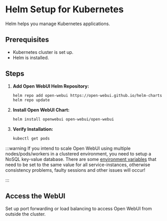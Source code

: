 
# Helm Setup for Kubernetes

Helm helps you manage Kubernetes applications.

## Prerequisites

- Kubernetes cluster is set up.
- Helm is installed.

## Steps

1. **Add Open WebUI Helm Repository:**

   ```bash
   helm repo add open-webui https://open-webui.github.io/helm-charts
   helm repo update
   ```

2. **Install Open WebUI Chart:**

   ```bash
   helm install openwebui open-webui/open-webui
   ```

3. **Verify Installation:**

   ```bash
   kubectl get pods
   ```

:::warning
If you intend to scale Open WebUI using multiple nodes/pods/workers in a clustered environment, you need to setup a NoSQL key-value database.
There are some [environment variables](https://docs.openwebui.com/getting-started/env-configuration/) that need to be set to the same value for all service-instances, otherwise consistency problems, faulty sessions and other issues will occur!

:::

## Access the WebUI

Set up port forwarding or load balancing to access Open WebUI from outside the cluster.
